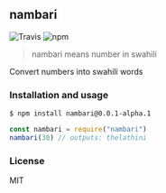 ## nambari

![Travis](https://img.shields.io/travis/m8r1x/nambari.svg)
![npm](https://img.shields.io/npm/v/nambari.svg)


> nambari means number in swahili

Convert numbers into swahili words

### Installation and usage

`$ npm install nambari@0.0.1-alpha.1`

```js
const nambari = require("nambari")
nambari(30) // outputs: thelathini
```

### License

MIT
